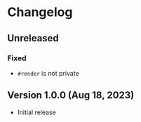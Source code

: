 # Changelog 

## Unreleased

### Fixed

* `#render` is not private

## Version 1.0.0 (Aug 18, 2023)

* Initial release
